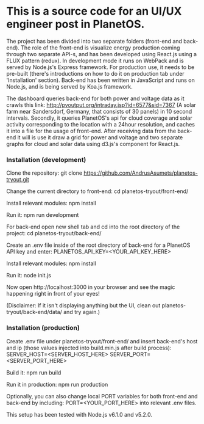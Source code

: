 # This is a source code for an UI/UX engineer post in PlanetOS.

The project has been divided into two separate folders (front-end and back-end). The role of the front-end is visualize energy production coming through two separate API-s, and has been developed using React.js using a FLUX pattern (redux). In development mode it runs on WebPack and is served by Node.js's Express framework. For production use, it needs to be pre-built (there's introductions on how to do it on production tab under 'Installation' section). Back-end has been written in JavaScript and runs on Node.js, and is being served by Koa.js framework.

The dashboard queries back-end for both power and voltage data as it crawls this link: http://pvoutput.org/intraday.jsp?id=6577&sid=7367 (A solar farm near Sandersdorf, Germany, that consists of 30 panels) in 10 second intervals. Secondly, it queries PlanetOS's api for cloud coverage and solar activity corresponding to the location with a 24hour resolution, and caches it into a file for the usage of front-end. After receiving data from the back-end it will is use it draw a grid for power and voltage and two separate graphs for cloud and solar data using d3.js's component for React.js.


### Installation (development)
Clone the repository:
git clone https://github.com/AndrusAsumets/planetos-tryout.git

Change the current directory to front-end:
cd planetos-tryout/front-end/

Install relevant modules:
npm install

Run it:
npm run development

For back-end open new shell tab and cd into the root directory of the project:
cd planetos-tryout/back-end/

Create an .env file inside of the root directory of back-end for a PlanetOS API key and enter:
PLANETOS_API_KEY=<YOUR_API_KEY_HERE>

Install relevant modules:
npm install

Run it:
node init.js

Now open http://localhost:3000 in your browser and see the magic happening right in front of your eyes!

(Disclaimer: If it isn't displaying anything but the UI, clean out planetos-tryout/back-end/data/ and try again.)

### Installation (production)

Create .env file under planetos-tryout/front-end/ and insert back-end's host and ip (those values injected into build.min.js after build process):
SERVER_HOST=<SERVER_HOST_HERE>
SERVER_PORT=<SERVER_PORT_HERE>

Build it:
npm run build

Run it in production:
npm run production

Optionally, you can also change local PORT variables for both front-end and back-end by including:
PORT=<YOUR_PORT_HERE>
into relevant .env files.

This setup has been tested with Node.js v6.1.0 and v5.2.0.
